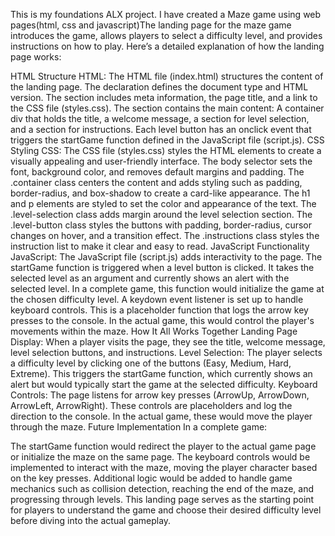 This is my foundations ALX project.
I have created a Maze game using web pages(html, css and javascript)The landing page for the maze game introduces the game, allows players to select a difficulty level, and provides instructions on how to play. Here’s a detailed explanation of how the landing page works:

HTML Structure
HTML: The HTML file (index.html) structures the content of the landing page.
The <!DOCTYPE html> declaration defines the document type and HTML version.
The <head> section includes meta information, the page title, and a link to the CSS file (styles.css).
The <body> section contains the main content:
A container div that holds the title, a welcome message, a section for level selection, and a section for instructions.
Each level button has an onclick event that triggers the startGame function defined in the JavaScript file (script.js).
CSS Styling
CSS: The CSS file (styles.css) styles the HTML elements to create a visually appealing and user-friendly interface.
The body selector sets the font, background color, and removes default margins and padding.
The .container class centers the content and adds styling such as padding, border-radius, and box-shadow to create a card-like appearance.
The h1 and p elements are styled to set the color and appearance of the text.
The .level-selection class adds margin around the level selection section.
The .level-button class styles the buttons with padding, border-radius, cursor changes on hover, and a transition effect.
The .instructions class styles the instruction list to make it clear and easy to read.
JavaScript Functionality
JavaScript: The JavaScript file (script.js) adds interactivity to the page.
The startGame function is triggered when a level button is clicked. It takes the selected level as an argument and currently shows an alert with the selected level. In a complete game, this function would initialize the game at the chosen difficulty level.
A keydown event listener is set up to handle keyboard controls. This is a placeholder function that logs the arrow key presses to the console. In the actual game, this would control the player's movements within the maze.
How It All Works Together
Landing Page Display: When a player visits the page, they see the title, welcome message, level selection buttons, and instructions.
Level Selection: The player selects a difficulty level by clicking one of the buttons (Easy, Medium, Hard, Extreme). This triggers the startGame function, which currently shows an alert but would typically start the game at the selected difficulty.
Keyboard Controls: The page listens for arrow key presses (ArrowUp, ArrowDown, ArrowLeft, ArrowRight). These controls are placeholders and log the direction to the console. In the actual game, these would move the player through the maze.
Future Implementation
In a complete game:

The startGame function would redirect the player to the actual game page or initialize the maze on the same page.
The keyboard controls would be implemented to interact with the maze, moving the player character based on the key presses.
Additional logic would be added to handle game mechanics such as collision detection, reaching the end of the maze, and progressing through levels.
This landing page serves as the starting point for players to understand the game and choose their desired difficulty level before diving into the actual gameplay.

